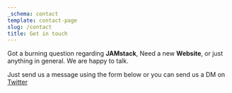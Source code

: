 ```yaml
---
_schema: contact
template: contact-page
slug: /contact
title: Get in touch
---
```


Got a burning question regarding **JAMstack**, Need a new **Website**, or just anything in general. We are happy to talk.

Just send us a message using the form below or you can send us a DM on [Twitter](https://twitter.com/stackrole)
